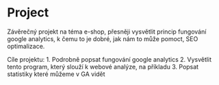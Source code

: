 # Project

Závěrečný projekt na téma e-shop, přesněji vysvětlit princip fungování google analytics, k čemu to je dobré, jak nám to může pomoct, SEO optimalizace.

Cíle projektu: 1. Podrobně popsat fungování google analytics
               2. Vysvětlit tento program, který slouží k webové analýze, na příkladu
               3. Popsat statistiky které můžeme v GA vidět
